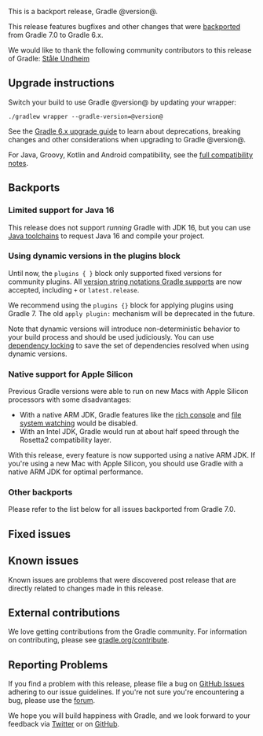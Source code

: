 This is a backport release, Gradle @version@.

This release features bugfixes and other changes that were [backported](#backports) from Gradle 7.0 to Gradle 6.x.

We would like to thank the following community contributors to this release of Gradle:
[Ståle Undheim](https://github.com/staale)

## Upgrade instructions

Switch your build to use Gradle @version@ by updating your wrapper:

`./gradlew wrapper --gradle-version=@version@`

See the [Gradle 6.x upgrade guide](userguide/upgrading_version_6.html#changes_@baseVersion@) to learn about deprecations, breaking changes and other considerations when upgrading to Gradle @version@.

For Java, Groovy, Kotlin and Android compatibility, see the [full compatibility notes](userguide/compatibility.html).

## Backports

### Limited support for Java 16

This release does not support _running_ Gradle with JDK 16, but you can use [Java toolchains](userguide/toolchains.html) to request Java 16 and compile your project.

### Using dynamic versions in the plugins block

Until now, the `plugins { }` block only supported fixed versions for community plugins. All [version string notations Gradle supports](userguide/single_versions.html) are now accepted, including `+` or `latest.release`.

We recommend using the `plugins {}` block for applying plugins using Gradle 7. The old `apply plugin:` mechanism will be deprecated in the future.

Note that dynamic versions will introduce non-deterministic behavior to your build process and should be used judiciously. You can use [dependency locking](userguide/dependency_locking.html) to save the set of dependencies resolved when using dynamic versions.

### Native support for Apple Silicon

Previous Gradle versions were able to run on new Macs with Apple Silicon processors with some disadvantages:

* With a native ARM JDK, Gradle features like the [rich console](userguide/command_line_interface.html#sec:command_line_customizing_log_format) and [file system watching](userguide/gradle_daemon.html#sec:daemon_watch_fs) would be disabled.
* With an Intel JDK, Gradle would run at about half speed through the Rosetta2 compatibility layer.

With this release, every feature is now supported using a native ARM JDK.
If you're using a new Mac with Apple Silicon, you should use Gradle with a native ARM JDK for optimal performance.

### Other backports

Please refer to the list below for all issues backported from Gradle 7.0.

## Fixed issues

## Known issues

Known issues are problems that were discovered post release that are directly related to changes made in this release.

## External contributions

We love getting contributions from the Gradle community. For information on contributing, please see [gradle.org/contribute](https://gradle.org/contribute).

## Reporting Problems

If you find a problem with this release, please file a bug on [GitHub Issues](https://github.com/gradle/gradle/issues) adhering to our issue guidelines.
If you're not sure you're encountering a bug, please use the [forum](https://discuss.gradle.org/c/help-discuss).

We hope you will build happiness with Gradle, and we look forward to your feedback via [Twitter](https://twitter.com/gradle) or on [GitHub](https://github.com/gradle).
